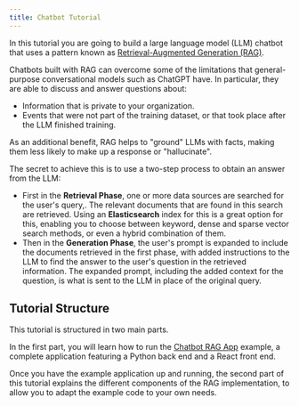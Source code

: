 ```yaml
---
title: Chatbot Tutorial
---
```


In this tutorial you are going to build a large language model (LLM) chatbot that uses a pattern known as [Retrieval-Augmented Generation (RAG)](https://www.elastic.co/what-is/retrieval-augmented-generation).

Chatbots built with RAG can overcome some of the limitations that general-purpose conversational models such as ChatGPT have. In particular, they are able to discuss and answer questions about:

- Information that is private to your organization.
- Events that were not part of the training dataset, or that took place after the LLM finished training.

As an additional benefit, RAG helps to "ground" LLMs with facts, making them less likely to make up a response or "hallucinate".

The secret to achieve this is to use a two-step process to obtain an answer from the LLM:

- First in the **Retrieval Phase**, one or more data sources are searched for the user's query,. The relevant documents that are found in this search are retrieved. Using an **Elasticsearch** index for this is a great option for this, enabling you to choose between keyword, dense and sparse vector search methods, or even a hybrid combination of them.
- Then in the **Generation Phase**, the user's prompt is expanded to include the documents retrieved in the first phase, with added instructions to the LLM to find the answer to the user's question in the retrieved information. The expanded prompt, including the added context for the question, is what is sent to the LLM in place of the original query.

## Tutorial Structure

This tutorial is structured in two main parts.

In the first part, you will learn how to run the [Chatbot RAG App](https://github.com/elastic/elasticsearch-labs/tree/main/example-apps/chatbot-rag-app) example, a complete application featuring a Python back end and a React front end.

Once you have the example application up and running, the second part of this tutorial explains the different components of the RAG implementation, to allow you to adapt the example code to your own needs.
